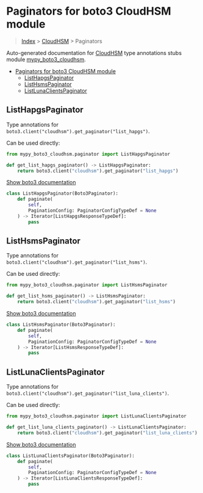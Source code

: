 # Paginators for boto3 CloudHSM module

> [Index](../README.md) > [CloudHSM](./README.md) > Paginators

Auto-generated documentation for [CloudHSM](https://boto3.amazonaws.com/v1/documentation/api/latest/reference/services/cloudhsm.html#CloudHSM)
type annotations stubs module [mypy_boto3_cloudhsm](https://pypi.org/project/mypy-boto3-cloudhsm/).

- [Paginators for boto3 CloudHSM module](#paginators-for-boto3-cloudhsm-module)
  - [ListHapgsPaginator](#listhapgspaginator)
  - [ListHsmsPaginator](#listhsmspaginator)
  - [ListLunaClientsPaginator](#listlunaclientspaginator)

## ListHapgsPaginator

Type annotations for `boto3.client("cloudhsm").get_paginator("list_hapgs")`.

Can be used directly:

```python
from mypy_boto3_cloudhsm.paginator import ListHapgsPaginator

def get_list_hapgs_paginator() -> ListHapgsPaginator:
    return boto3.client("cloudhsm").get_paginator("list_hapgs")
```

[Show boto3 documentation](https://boto3.amazonaws.com/v1/documentation/api/latest/reference/services/cloudhsm.html#CloudHSM.Paginator.ListHapgs)

```python
class ListHapgsPaginator(Boto3Paginator):
    def paginate(
        self,
        PaginationConfig: PaginatorConfigTypeDef = None
    ) -> Iterator[ListHapgsResponseTypeDef]:
        pass
```
## ListHsmsPaginator

Type annotations for `boto3.client("cloudhsm").get_paginator("list_hsms")`.

Can be used directly:

```python
from mypy_boto3_cloudhsm.paginator import ListHsmsPaginator

def get_list_hsms_paginator() -> ListHsmsPaginator:
    return boto3.client("cloudhsm").get_paginator("list_hsms")
```

[Show boto3 documentation](https://boto3.amazonaws.com/v1/documentation/api/latest/reference/services/cloudhsm.html#CloudHSM.Paginator.ListHsms)

```python
class ListHsmsPaginator(Boto3Paginator):
    def paginate(
        self,
        PaginationConfig: PaginatorConfigTypeDef = None
    ) -> Iterator[ListHsmsResponseTypeDef]:
        pass
```
## ListLunaClientsPaginator

Type annotations for `boto3.client("cloudhsm").get_paginator("list_luna_clients")`.

Can be used directly:

```python
from mypy_boto3_cloudhsm.paginator import ListLunaClientsPaginator

def get_list_luna_clients_paginator() -> ListLunaClientsPaginator:
    return boto3.client("cloudhsm").get_paginator("list_luna_clients")
```

[Show boto3 documentation](https://boto3.amazonaws.com/v1/documentation/api/latest/reference/services/cloudhsm.html#CloudHSM.Paginator.ListLunaClients)

```python
class ListLunaClientsPaginator(Boto3Paginator):
    def paginate(
        self,
        PaginationConfig: PaginatorConfigTypeDef = None
    ) -> Iterator[ListLunaClientsResponseTypeDef]:
        pass
```